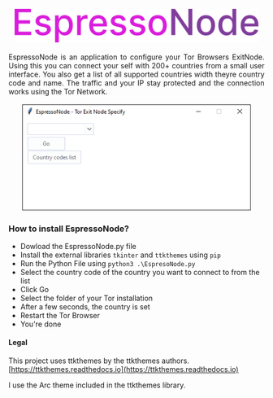 <br>
<div align=center>

<img src=./espresso_node_text_logo.png alt=EspressoNode style=width:50vw;min-width:5cm;max-width:2040px;>

</div>
<br>

<div align=justify>
EspressoNode is an application to configure your Tor Browsers ExitNode. Using this you can connect your self with 200+ countries from a small user interface. You also get a list of all supported countries width theyre country code and name. The traffic and your IP stay protected and the connection works using the Tor Network.
</div>

<br>
<div align=center>

<img src=./espresso_node_screenshot.png alt="EspressoNode User Interface Screenshot" style=width:50vw;min-width:5cm;max-width:450px;>

</div>

### How to install EspressoNode?
- Dowload the EspressoNode.py file
- Install the external libraries `tkinter` and `ttkthemes` using `pip`
- Run the Python File using ``python3 .\EspresoNode.py``
- Select the country code of the country you want to connect to from the list
- Click Go
- Select the folder of your Tor installation
- After a few seconds, the country is set
- Restart the Tor Browser
- You're done

#### Legal
This project uses ttkthemes by the ttkthemes authors. [https://ttkthemes.readthedocs.io](https://ttkthemes.readthedocs.io)

I use the Arc theme included in the ttkthemes library.
